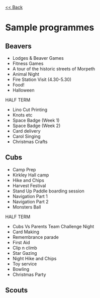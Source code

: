 [<< Back](/)

# Sample programmes

## Beavers
* Lodges & Beaver Games
* Fitness Games
* A tour of the historic streets of Morpeth
* Animal Night
* Fire Station Visit (4.30-5.30)
* Food!
* Halloween

HALF TERM

* Lino Cut Printing
* Knots etc
* Space Badge (Week 1)
* Space Badge (Week 2)
* Card delivery
* Carol Singing
* Christmas Crafts

## Cubs

* Camp Prep
* Kirkley Hall camp
* Hike and Chips
* Harvest Festival
* Stand Up Paddle boarding session
* Navigation Part 1
* Navigation Part 2
* Monsters Ball

HALF TERM

* Cubs Vs Parents Team Challenge Night
* Card Making
* Remembrance parade
* First Aid
* Clip n climb
* Star Gazing 
* Night Hike and Chips
* Toy service
* Bowling
* Christmas Party

## Scouts
